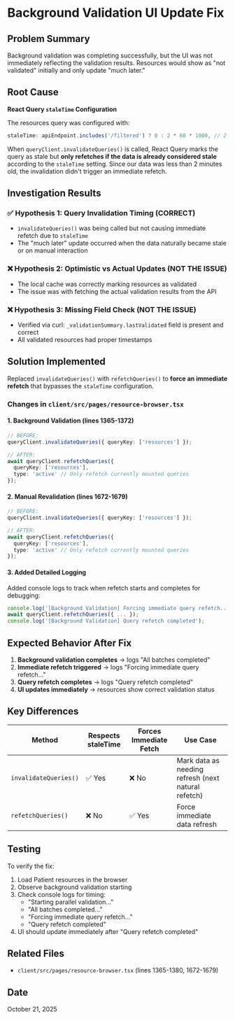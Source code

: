 # Background Validation UI Update Fix

## Problem Summary

Background validation was completing successfully, but the UI was not immediately reflecting the validation results. Resources would show as "not validated" initially and only update "much later."

## Root Cause

**React Query `staleTime` Configuration**

The resources query was configured with:
```typescript
staleTime: apiEndpoint.includes('/filtered') ? 0 : 2 * 60 * 1000, // 2 minutes for browsing
```

When `queryClient.invalidateQueries()` is called, React Query marks the query as stale but **only refetches if the data is already considered stale** according to the `staleTime` setting. Since our data was less than 2 minutes old, the invalidation didn't trigger an immediate refetch.

## Investigation Results

### ✅ Hypothesis 1: Query Invalidation Timing (CORRECT)
- `invalidateQueries()` was being called but not causing immediate refetch due to `staleTime`
- The "much later" update occurred when the data naturally became stale or on manual interaction

### ❌ Hypothesis 2: Optimistic vs Actual Updates (NOT THE ISSUE)
- The local cache was correctly marking resources as validated
- The issue was with fetching the actual validation results from the API

### ❌ Hypothesis 3: Missing Field Check (NOT THE ISSUE)
- Verified via curl: `_validationSummary.lastValidated` field is present and correct
- All validated resources had proper timestamps

## Solution Implemented

Replaced `invalidateQueries()` with `refetchQueries()` to **force an immediate refetch** that bypasses the `staleTime` configuration.

### Changes in `client/src/pages/resource-browser.tsx`

#### 1. Background Validation (lines 1365-1372)
```typescript
// BEFORE:
queryClient.invalidateQueries({ queryKey: ['resources'] });

// AFTER:
await queryClient.refetchQueries({ 
  queryKey: ['resources'],
  type: 'active' // Only refetch currently mounted queries
});
```

#### 2. Manual Revalidation (lines 1672-1679)
```typescript
// BEFORE:
queryClient.invalidateQueries({ queryKey: ['resources'] });

// AFTER:
await queryClient.refetchQueries({ 
  queryKey: ['resources'],
  type: 'active' // Only refetch currently mounted queries
});
```

#### 3. Added Detailed Logging
Added console logs to track when refetch starts and completes for debugging:
```typescript
console.log('[Background Validation] Forcing immediate query refetch...');
await queryClient.refetchQueries({ ... });
console.log('[Background Validation] Query refetch completed');
```

## Expected Behavior After Fix

1. **Background validation completes** → logs "All batches completed"
2. **Immediate refetch triggered** → logs "Forcing immediate query refetch..."
3. **Query refetch completes** → logs "Query refetch completed"
4. **UI updates immediately** → resources show correct validation status

## Key Differences

| Method | Respects staleTime | Forces Immediate Fetch | Use Case |
|--------|-------------------|----------------------|----------|
| `invalidateQueries()` | ✅ Yes | ❌ No | Mark data as needing refresh (next natural refetch) |
| `refetchQueries()` | ❌ No | ✅ Yes | Force immediate data refresh |

## Testing

To verify the fix:
1. Load Patient resources in the browser
2. Observe background validation starting
3. Check console logs for timing:
   - "Starting parallel validation..."
   - "All batches completed..."
   - "Forcing immediate query refetch..."
   - "Query refetch completed"
4. UI should update immediately after "Query refetch completed"

## Related Files

- `client/src/pages/resource-browser.tsx` (lines 1365-1380, 1672-1679)

## Date

October 21, 2025

